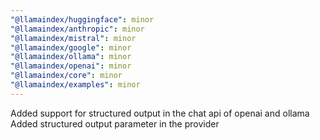 ```yaml
---
"@llamaindex/huggingface": minor
"@llamaindex/anthropic": minor
"@llamaindex/mistral": minor
"@llamaindex/google": minor
"@llamaindex/ollama": minor
"@llamaindex/openai": minor
"@llamaindex/core": minor
"@llamaindex/examples": minor
---
```


Added support for structured output in the chat api of openai and ollama
Added structured output parameter in the provider
